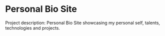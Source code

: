 
# Personal Bio Site
Project description: Personal Bio Site showcasing my personal self, talents, technologies and projects. 
